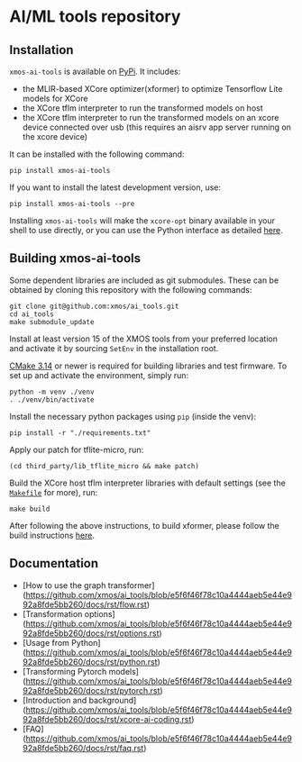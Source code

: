AI/ML tools repository
======================

Installation
------------
`xmos-ai-tools` is available on [PyPi](https://pypi.org/project/xmos-ai-tools/).
It includes:
- the MLIR-based XCore optimizer(xformer) to optimize Tensorflow Lite models for XCore
- the XCore tflm interpreter to run the transformed models on host
- the XCore tflm interpreter to run the transformed models on an xcore device connected over usb (this requires an aisrv app server running on the xcore device)

It can be installed with the following command:
```shell
pip install xmos-ai-tools
```
If you want to install the latest development version, use:
```shell
pip install xmos-ai-tools --pre
```

Installing `xmos-ai-tools` will make the `xcore-opt` binary available in your shell to use directly, or you can use the Python interface as detailed [here](https://pypi.org/project/xmos-ai-tools/).

Building xmos-ai-tools
----------------------
Some dependent libraries are included as git submodules.
These can be obtained by cloning this repository with the following commands:
```shell
git clone git@github.com:xmos/ai_tools.git
cd ai_tools
make submodule_update
```

Install at least version 15 of the XMOS tools from your preferred location and activate it by sourcing `SetEnv` in the installation root.

[CMake 3.14](https://cmake.org/download/) or newer is required for building libraries and test firmware.
To set up and activate the environment, simply run:
```shell
python -m venv ./venv
. ./venv/bin/activate
```

Install the necessary python packages using `pip` (inside the venv):
```shell
pip install -r "./requirements.txt"
```

Apply our patch for tflite-micro, run:
```shell
(cd third_party/lib_tflite_micro && make patch)
```

Build the XCore host tflm interpreter libraries with default settings (see the [`Makefile`](Makefile) for more), run:
```shell
make build
```

After following the above instructions, to build xformer, please follow the build instructions [here](https://github.com/xmos/ai_tools/tree/develop/experimental/xformer#readme).

Documentation
-------------

* [How to use the graph transformer] (https://github.com/xmos/ai_tools/blob/e5f6f46f78c10a4444aeb5e44e992a8fde5bb260/docs/rst/flow.rst)
* [Transformation options] (https://github.com/xmos/ai_tools/blob/e5f6f46f78c10a4444aeb5e44e992a8fde5bb260/docs/rst/options.rst)
* [Usage from Python] (https://github.com/xmos/ai_tools/blob/e5f6f46f78c10a4444aeb5e44e992a8fde5bb260/docs/rst/python.rst)
* [Transforming Pytorch models] (https://github.com/xmos/ai_tools/blob/e5f6f46f78c10a4444aeb5e44e992a8fde5bb260/docs/rst/pytorch.rst)
* [Introduction and background] (https://github.com/xmos/ai_tools/blob/e5f6f46f78c10a4444aeb5e44e992a8fde5bb260/docs/rst/xcore-ai-coding.rst)
* [FAQ] (https://github.com/xmos/ai_tools/blob/e5f6f46f78c10a4444aeb5e44e992a8fde5bb260/docs/rst/faq.rst)
